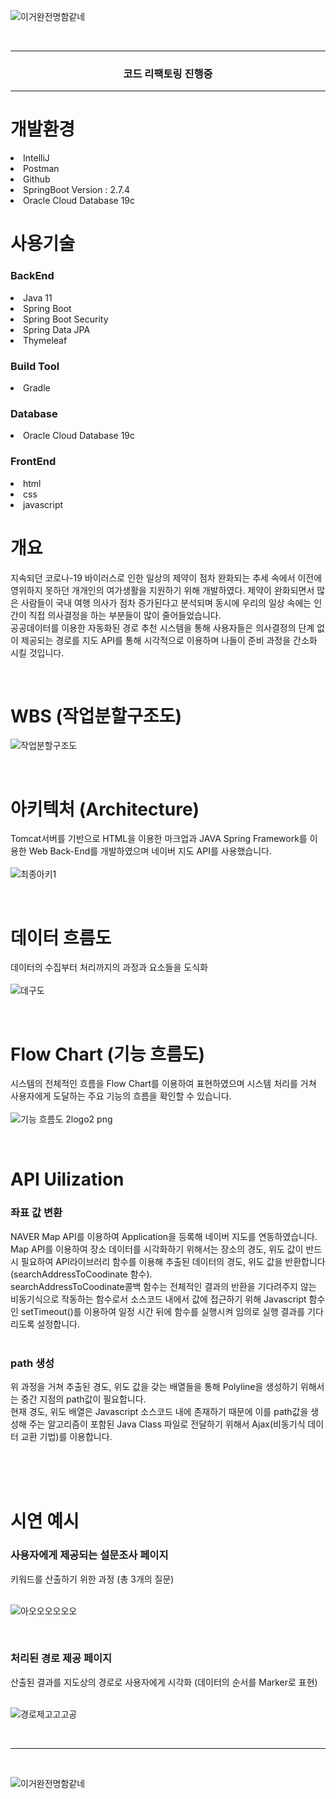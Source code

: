 ![이거완전명함같네](https://user-images.githubusercontent.com/97776614/213250845-57971d6f-ae72-4cf0-ba8b-e647611573ed.png)

<br>
<hr>
<h3 tesxt align="center">코드 리팩토링 진행중</h3>
<hr>
<h1>개발환경</h3>
<li>IntelliJ</li>
<li>Postman</li>
<li>Github</li>
<li>SpringBoot Version : 2.7.4</li>
<li>Oracle Cloud Database 19c</li>
<h1>사용기술</h1>
<h3>BackEnd</h3>
<li>Java 11</li>
<li>Spring Boot</li>
<li>Spring Boot Security</li>
<li>Spring Data JPA</li>
<li>Thymeleaf</li>
<h3>Build Tool</h3>
<li>Gradle</li>
<h3>Database</h3>
<li>Oracle Cloud Database 19c</li>
<h3>FrontEnd</h3>
<li>html</li>
<li>css</li>
<li>javascript</li>
<h1>개요</h1>
<p>지속되던 코로나-19 바이러스로 인한 일상의 제약이 점차 완화되는 추세 속에서 이전에 영위하지 못하던 개개인의 여가생활을 지원하기 위해 개발하였다. 제약이 완화되면서 많은 사람들이 국내 여행 의사가 점차 증가된다고 분석되며 동시에 우리의 일상 속에는 인간이 직접 의사결정을 하는 부분들이 많이 줄어들었습니다. <br>
공공데이터를 이용한 자동화된 경로 추천 시스템을 통해 사용자들은 의사결정의 단계 없이 제공되는 경로를 지도 API를 통해 시각적으로 이용하며 나들이 준비 과정을 간소화 시킬 것입니다.</p>

<br>

# WBS (작업분할구조도)
![작업분할구조도](https://user-images.githubusercontent.com/97776614/213252254-3b99826e-b894-4042-9b8d-2bdfabae0a16.png)

<br>

# 아키텍처 (Architecture)
Tomcat서버를 기반으로 HTML을 이용한 마크업과 JAVA Spring Framework를 이용한 Web Back-End를 개발하였으며 네이버 지도 API를 사용했습니다.<br><br>
![최종아키1](https://user-images.githubusercontent.com/97776614/213255149-9e99c644-341c-490c-97b1-4e281074b378.png)


<br>

# 데이터 흐름도
데이터의 수집부터 처리까지의 과정과 요소들을 도식화 <br><br>
![데구도](https://user-images.githubusercontent.com/97776614/213256478-b6ab2946-a702-4eef-81e8-b0d36a10c6d2.JPG)

<br>

# Flow Chart (기능 흐름도)
시스템의 전체적인 흐름을 Flow Chart를 이용하여 표현하였으며 시스템 처리를 거쳐 사용자에게 도달하는 주요 기능의 흐름을 확인할 수 있습니다.<br><br>
![기능 흐름도 2logo2 png](https://user-images.githubusercontent.com/97776614/213254716-5bb88517-2e4f-4768-9560-1b42c8a58098.png)

<br>

# API Uilization
<h3>좌표 값 변환</h3>
NAVER Map API를 이용하여 Application을 등록해 네이버 지도를 연동하였습니다.<br>
Map API를 이용하여 장소 데이터를 시각화하기 위해서는 장소의 경도, 위도 값이 반드시 필요하여 API라이브러리 함수를 이용해 추출된 데이터의 경도, 위도 값을 반환합니다(searchAddressToCoodinate 함수). <br>
searchAddressToCoodinate콜백 함수는 전체적인 결과의 반환을 기다려주지 않는 비동기식으로 작동하는 함수로서 소스코드 내에서 값에 접근하기 위해 Javascript 함수인 setTimeout()를 이용하여 일정 시간 뒤에 함수를 실행시켜 임의로 실행 결과를 기다리도록 설정합니다.
<br><br>
<h3>path 생성</h3>
위 과정을 거쳐 추출된 경도, 위도 값을 갖는 배열들을 통해 Polyline을 생성하기 위해서는 중간 지점의 path값이 필요합니다. <br>
현재 경도, 위도 배열은 Javascript 소스코드 내에 존재하기 때문에 이를 path값을 생성해 주는 알고리즘이 포함된 Java Class 파일로 전달하기 위해서 Ajax(비동기식 데이터 교환 기법)를 이용합니다.

<br><br><br>

# 시연 예시
<h3>사용자에게 제공되는 설문조사 페이지</h3>
키워드를 산출하기 위한 과정 (총 3개의 질문)<br><br>

![아오오오오오오](https://user-images.githubusercontent.com/97776614/213258264-c9a83348-3f87-4b37-b256-12f34be13c63.JPG)

<br>

<h3>처리된 경로 제공 페이지</h3>
산출된 결과를 지도상의 경로로 사용자에게 시각화 (데이터의 순서를 Marker로 표현)<br><br>

![경로제고고고공](https://user-images.githubusercontent.com/97776614/213258837-7f8504bd-383e-4543-a6d5-40adbf4239e3.JPG)

<br>
<hr>
<br>

![이거완전명함같네](https://user-images.githubusercontent.com/97776614/213250845-57971d6f-ae72-4cf0-ba8b-e647611573ed.png)
